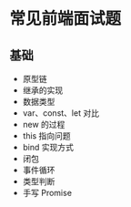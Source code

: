 # 常见前端面试题

## 基础

- 原型链
- 继承的实现
- 数据类型
- var、const、let 对比
- new 的过程
- this 指向问题
- bind 实现方式
- 闭包
- 事件循环
- 类型判断
- 手写 Promise
